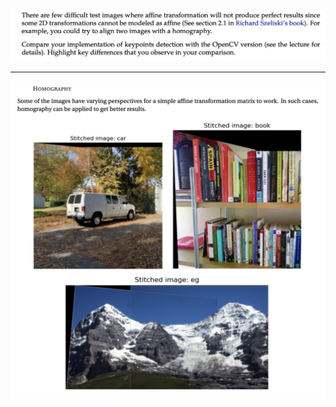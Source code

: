 ![Question](https://github.com/ykamoji/image-merge-homography/blob/main/img_refs/question.png?raw=true)

<hr/>

![Result 1](https://github.com/ykamoji/image-merge-homography/blob/main/img_refs/result_1.png?raw=true)